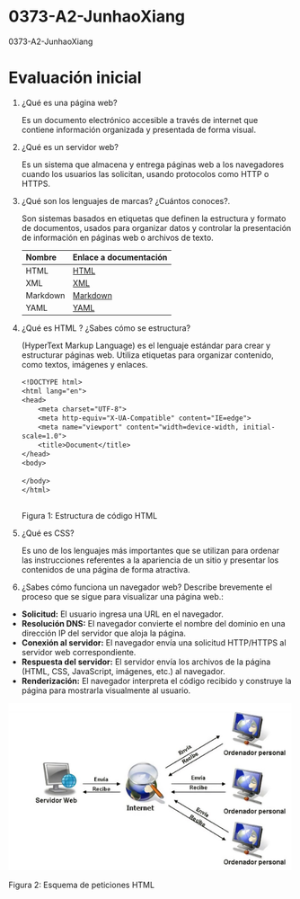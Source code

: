 # 0373-A2-JunhaoXiang
0373-A2-JunhaoXiang

# Evaluación inicial

1. ¿Qué es una página web?
   
    Es un documento electrónico accesible a través de internet que contiene información organizada y presentada de forma visual.

2. ¿Qué es un servidor web?
   
    Es un sistema que almacena y entrega páginas web a los navegadores cuando los usuarios las solicitan, usando protocolos como HTTP o HTTPS.

3. ¿Qué son los lenguajes de marcas? ¿Cuántos conoces?. 

    Son sistemas basados en etiquetas que definen la estructura y formato de documentos, usados para organizar datos y controlar la presentación de información en páginas web o archivos de texto.
   
    |Nombre | Enlace a documentación | 
    |-----------|--------------------|
    |HTML |[HTML](https://es.wikipedia.org/wiki/HTML "HTML")|
    |XML |[XML](https://es.wikipedia.org/wiki/Extensible_Markup_Language "XML")|
    |Markdown |[Markdown](https://es.wikipedia.org/wiki/Markdown "Markdown")|
    |YAML |[YAML](https://es.wikipedia.org/wiki/YAML "YAML")|


   
4. ¿Qué es HTML ? ¿Sabes cómo se estructura?

    (HyperText Markup Language) es el lenguaje estándar para crear y estructurar páginas web. Utiliza etiquetas para organizar contenido, como textos, imágenes y enlaces.

    ```
    <!DOCTYPE html>
    <html lang="en">
    <head>
        <meta charset="UTF-8">
        <meta http-equiv="X-UA-Compatible" content="IE=edge">
        <meta name="viewport" content="width=device-width, initial-scale=1.0">
        <title>Document</title>
    </head>
    <body>

    </body>
    </html>
        
    ```
    Figura 1: Estructura de código HTML
   
5. ¿Qué es CSS?
   
    Es uno de los lenguajes más importantes que se utilizan para ordenar las instrucciones referentes a la apariencia de un sitio y presentar los contenidos de una página de forma atractiva.

6. ¿Sabes cómo funciona un navegador web? Describe brevemente el proceso que se sigue para visualizar una página web.:
* __Solicitud:__ El usuario ingresa una URL en el navegador.
* __Resolución DNS:__ El navegador convierte el nombre del dominio en una dirección IP del servidor que aloja la página.
* __Conexión al servidor:__ El navegador envía una solicitud HTTP/HTTPS al servidor web correspondiente.
* __Respuesta del servidor:__ El servidor envía los archivos de la página (HTML, CSS, JavaScript, imágenes, etc.) al navegador.
* __Renderización:__ El navegador interpreta el código recibido y construye la página para mostrarla visualmente al usuario.

![Esquema de peticiones HTML](Esquema%20de%20peticiones%20HTML.png "Esquema de peticiones HTML")

Figura 2: Esquema de peticiones HTML